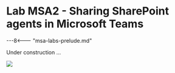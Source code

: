# Lab MSA2 - Sharing SharePoint agents in Microsoft Teams

---8<--- "msa-labs-prelude.md"

Under construction ...

<img src="https://m365-visitor-stats.azurewebsites.net/copilot-camp/make/sharepoint-agents/02-sharing-agents" />